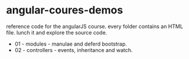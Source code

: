 angular-coures-demos
====================

reference code for the angularJS course.
every folder contains an HTML file. lunch it and explore the source code.

- 01 - modules - manulae and deferd bootstrap.
- 02 - controllers - events, inheritance and watch.
